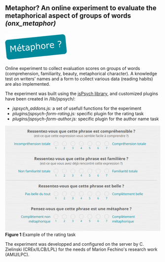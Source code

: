 ## Metaphor? An online experiment to evaluate the metaphorical aspect of groups of words _(onx\_metaphor)_
### <img src="img/layout/logo_exp.png" width="200">

Online experiment to collect evaluation scores on groups of words (comprehension, familiarity, beauty, metaphorical character). A knowledge test on writers' names and a form to collect various data (reading habits) are also implemented.
 
The experiment was built using the [jsPsych library](https://www.jspsych.org), and  customized plugins have been created in /lib/jspsych/:
* _jspsych_addons.js:_ a set of usefull functions for the experiment
* _plugins/jspsych-form-rating.js:_ specific plugin for the rating task
* _plugins/jspsych-form-author.js:_ specific plugin for the author name task


![Example of rating scales](img/layout/rating_example.png)
**Figure 1** Example of the rating task

The experiment was developped and configured on the server by C. Zielinski (CREx/ILCB/LPL) for the needs of Marion Fechino's research work (AMU/LPC).
